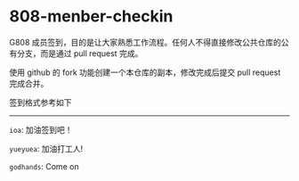 # 808-menber-checkin
G808 成员签到，目的是让大家熟悉工作流程。任何人不得直接修改公共仓库的公有分支，而是通过 pull request 完成。

使用 github 的 fork 功能创建一个本仓库的副本，修改完成后提交 pull request 完成合并。

签到格式参考如下

---

`ioa`: 加油签到吧！


`yueyuea`: 加油打工人!


`godhands`: Come on